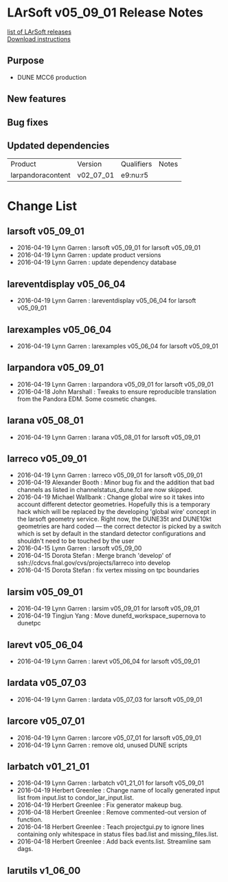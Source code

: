 # LArSoft v05_09_01 Release Notes



[list of LArSoft releases](LArSoft_release_list)  
[Download instructions](http://scisoft.fnal.gov/scisoft/bundles/larsoft/v05_09_01/larsoft-v05_09_01.html)

## Purpose

-   DUNE MCC6 production

## New features

## Bug fixes

## Updated dependencies

|                   |           |            |       |
|-------------------|-----------|------------|-------|
| Product           | Version   | Qualifiers | Notes |
| larpandoracontent | v02_07_01 | e9:nu:r5   |       |

# Change List

## larsoft v05_09_01

-   2016-04-19 Lynn Garren : larsoft v05_09_01 for larsoft v05_09_01
-   2016-04-19 Lynn Garren : update product versions
-   2016-04-19 Lynn Garren : update dependency database

## lareventdisplay v05_06_04

-   2016-04-19 Lynn Garren : lareventdisplay v05_06_04 for larsoft v05_09_01

## larexamples v05_06_04

-   2016-04-19 Lynn Garren : larexamples v05_06_04 for larsoft v05_09_01

## larpandora v05_09_01

-   2016-04-19 Lynn Garren : larpandora v05_09_01 for larsoft v05_09_01
-   2016-04-18 John Marshall : Tweaks to ensure reproducible translation from the Pandora EDM. Some cosmetic changes.

## larana v05_08_01

-   2016-04-19 Lynn Garren : larana v05_08_01 for larsoft v05_09_01

## larreco v05_09_01

-   2016-04-19 Lynn Garren : larreco v05_09_01 for larsoft v05_09_01
-   2016-04-19 Alexander Booth : Minor bug fix and the addition that bad channels as listed in channelstatus_dune.fcl are now skipped.
-   2016-04-19 Michael Wallbank : Change global wire so it takes into account different detector geometries. Hopefully this is a temporary hack which will be replaced by the developing 'global wire' concept in the larsoft geometry service. Right now, the DUNE35t and DUNE10kt geometries are hard coded — the correct detector is picked by a switch which is set by default in the standard detector configurations and shouldn't need to be touched by the user
-   2016-04-15 Lynn Garren : larsoft v05_09_00
-   2016-04-15 Dorota Stefan : Merge branch 'develop' of ssh://cdcvs.fnal.gov/cvs/projects/larreco into develop
-   2016-04-15 Dorota Stefan : fix vertex missing on tpc boundaries

## larsim v05_09_01

-   2016-04-19 Lynn Garren : larsim v05_09_01 for larsoft v05_09_01
-   2016-04-19 Tingjun Yang : Move dunefd_workspace_supernova to dunetpc

## larevt v05_06_04

-   2016-04-19 Lynn Garren : larevt v05_06_04 for larsoft v05_09_01

## lardata v05_07_03

-   2016-04-19 Lynn Garren : lardata v05_07_03 for larsoft v05_09_01

## larcore v05_07_01

-   2016-04-19 Lynn Garren : larcore v05_07_01 for larsoft v05_09_01
-   2016-04-19 Lynn Garren : remove old, unused DUNE scripts

## larbatch v01_21_01

-   2016-04-19 Lynn Garren : larbatch v01_21_01 for larsoft v05_09_01
-   2016-04-19 Herbert Greenlee : Change name of locally generated input list from input.list to condor_lar_input.list.
-   2016-04-19 Herbert Greenlee : Fix generator makeup bug.
-   2016-04-18 Herbert Greenlee : Remove commented-out version of function.
-   2016-04-18 Herbert Greenlee : Teach projectgui.py to ignore lines containing only whitespace in status files bad.list and missing_files.list.
-   2016-04-18 Herbert Greenlee : Add back events.list. Streamline sam dags.

## larutils v1_06_00
